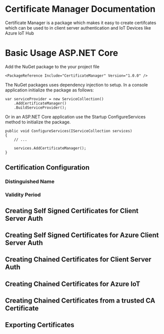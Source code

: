 # Certificate Manager Documentation

Certificate Manager is a package which makes it easy to create certifcates which can be used to in client server authentication and IoT Devices like Azure IoT Hub

# Basic Usage ASP.NET Core

Add the NuGet package to the your project file

```
<PackageReference Include="CertificateManager" Version="1.0.0" />
```

The NuGet packages uses dependency injection to setup. In a console application initialize the package as follows:
```
var serviceProvider = new ServiceCollection()
    .AddCertificateManager()
    .BuildServiceProvider();

```

Or in an ASP.NET Core application use the Startup ConfigureServices method to initialize the package.

```
public void ConfigureServices(IServiceCollection services)
{
    // ...

    services.AddCertificateManager();
}
```

## Certification Configuration

### Distinguished Name

### Validity Period

## Creating Self Signed Certificates for Client Server Auth

## Creating Self Signed Certificates for Azure Client Server Auth

## Creating Chained Certificates for Client Server Auth

## Creating Chained Certificates for Azure IoT 

## Creating Chained Certificates from a trusted CA Certificate

## Exporting Certificates

